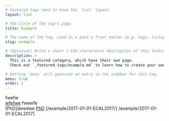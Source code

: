 ```yaml
---
# Featured tags need to have the `list` layout.
layout: list

# The title of the tag's page.
title: Example

# The name of the tag, used in a post's front matter (e.g. tags: [<slug>]).
slug: example

# (Optional) Write a short (~150 characters) description of this featured tag.
description: >
  This is a featured category, which have their own page.
  Check out `_featured_tags/example.md` to learn how to create your own.

# Setting `menu` will generate an entry in the sidebar for this tag.
menu: true
order: 1
---
```


fwefw  
[wfefwe](/example/2017-01-01-ECAL2017/)
fwewfe  
[PhD]dwedwe
[PhD](PhD)
[/example/2017-01-01-ECAL2017/]
/example/2017-01-01-ECAL2017]  



